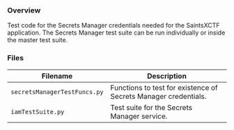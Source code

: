 ### Overview

Test code for the Secrets Manager credentials needed for the SaintsXCTF application.  The Secrets Manager test suite can 
be run individually or inside the master test suite.

### Files

| Filename                     | Description                                                                           |
|------------------------------|---------------------------------------------------------------------------------------|
| `secretsManagerTestFuncs.py` | Functions to test for existence of Secrets Manager credentials.                       |
| `iamTestSuite.py`            | Test suite for the Secrets Manager service.                                           |